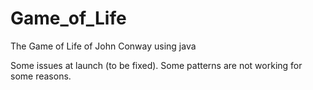 # Game_of_Life
The Game of Life of John Conway using java

Some issues at launch (to be fixed). Some patterns are not working for some reasons.
